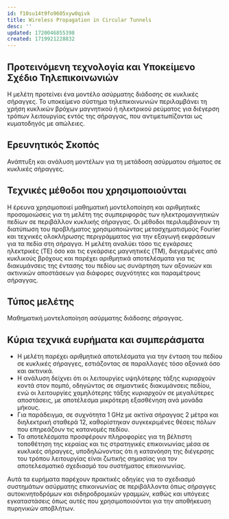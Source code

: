 ```yaml
---
id: f10su14t9fo9605xyw0qivk
title: Wireless Propagation in Circular Tunnels
desc: ''
updated: 1720046855398
created: 1719921228832
---
```

## Προτεινόμενη τεχνολογία και Υποκείμενο Σχέδιο Τηλεπικοινωνιών
Η μελέτη προτείνει ένα μοντέλο ασύρματης διάδοσης σε κυκλικές σήραγγες. Το υποκείμενο σύστημα τηλεπικοινωνιών περιλαμβάνει τη χρήση κυκλικών βρόχων μαγνητικού ή ηλεκτρικού ρεύματος για διέγερση τρόπων λειτουργίας εντός της σήραγγας, που αντιμετωπίζονται ως κυματοδηγός με απώλειες.

## Ερευνητικός Σκοπός
Ανάπτυξη και ανάλυση μοντέλων για τη μετάδοση ασύρματου σήματος σε κυκλικές σήραγγες.

## Τεχνικές μέθοδοι που χρησιμοποιούνται
Η έρευνα χρησιμοποιεί μαθηματική μοντελοποίηση και αριθμητικές προσομοιώσεις για τη μελέτη της συμπεριφοράς των ηλεκτρομαγνητικών πεδίων σε περιβάλλον κυκλικής σήραγγας. Οι μέθοδοι περιλαμβάνουν τη διατύπωση του προβλήματος χρησιμοποιώντας μετασχηματισμούς Fourier και τεχνικές ολοκλήρωσης περιγράμματος για την εξαγωγή εκφράσεων για τα πεδία στη σήραγγα. Η μελέτη αναλύει τόσο τις εγκάρσιες ηλεκτρικές (TE) όσο και τις εγκάρσιες μαγνητικές (TM), διεγερμένες από κυκλικούς βρόχους και παρέχει αριθμητικά αποτελέσματα για τις διακυμάνσεις της έντασης του πεδίου ως συνάρτηση των αξονικών και ακτινικών αποστάσεων για διάφορες συχνότητες και παραμέτρους σήραγγας.

## Τύπος μελέτης
Μαθηματική μοντελοποίηση ασύρματης διάδοσης σήραγγας.

## Κύρια τεχνικά ευρήματα και συμπεράσματα
- Η μελέτη παρέχει αριθμητικά αποτελέσματα για την ένταση του πεδίου σε κυκλικές σήραγγες, εστιάζοντας σε παραλλαγές τόσο αξονικά όσο και ακτινικά.
- Η ανάλυση δείχνει ότι οι λειτουργίες υψηλότερης τάξης κυριαρχούν κοντά στον πομπό, οδηγώντας σε σημαντικές διακυμάνσεις πεδίου, ενώ οι λειτουργίες χαμηλότερης τάξης κυριαρχούν σε μεγαλύτερες αποστάσεις, με αποτέλεσμα μικρότερη εξασθένηση ανά μονάδα μήκους.
- Για παράδειγμα, σε συχνότητα 1 GHz με ακτίνα σήραγγας 2 μέτρα και διηλεκτρική σταθερά 12, καθορίστηκαν συγκεκριμένες θέσεις πόλων που επηρεάζουν τις κατανομές πεδίου.
- Τα αποτελέσματα προσφέρουν πληροφορίες για τη βέλτιστη τοποθέτηση της κεραίας και τις στρατηγικές επικοινωνίας μέσα σε κυκλικές σήραγγες, υποδηλώνοντας ότι η κατανόηση της διέγερσης του τρόπου λειτουργίας είναι ζωτικής σημασίας για τον αποτελεσματικό σχεδιασμό του συστήματος επικοινωνίας.

Αυτά τα ευρήματα παρέχουν πρακτικές οδηγίες για το σχεδιασμό συστημάτων ασύρματης επικοινωνίας σε περιβάλλοντα όπως σήραγγες αυτοκινητοδρόμων και σιδηροδρομικών γραμμών, καθώς και υπόγειες εγκαταστάσεις όπως αυτές που χρησιμοποιούνται για την αποθήκευση πυρηνικών αποβλήτων.